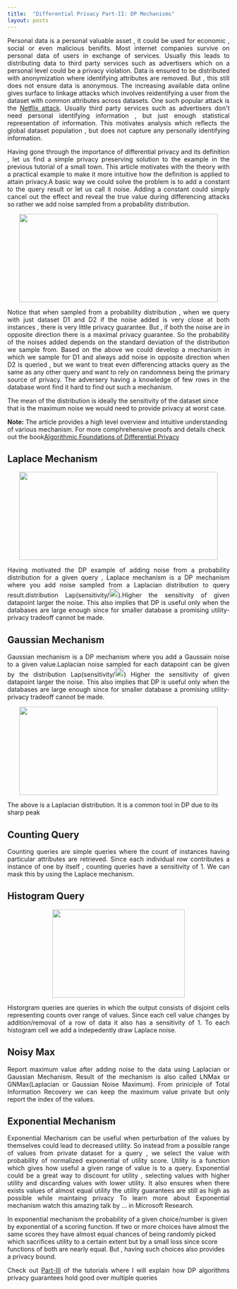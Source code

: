 ```yaml
---
title:  "Differential Privacy Part-II: DP Mechanisms"
layout: posts
---
```


<p style="text-align:justify">Personal data is a personal valuable asset , it could be used for economic , social or even malicious benifits. Most internet companies survive on personal data of users in exchange of services. Usually this leads to distributing data to third party services such as advertisers which on a personal level could be a privacy violation. Data is ensured to be distributed with anonymization where identifying attributes are removed. But , this still does not ensure data is anonymous. The increasing available data online gives surface to linkage attacks which involves reidentifying a user from the dataset with common attributes across datasets. One such popular attack is the <a href="https://arxiv.org/abs/cs/0610105">Netflix attack</a>. Usually third party services such as advertisers don't need personal identifying information , but just enough statistical representation of information. This motivates analysis which reflects the global dataset population , but does not capture any personally identifying information. </p>

<p style="text-align:justify">Having gone through the importance of differential privacy and its definition , let us find a simple privacy preserving solution to the example in the previous tutorial of a small town. This article motivates with the theory with a practical example to make it more intuitive how the definition is applied to attain privacy.A basic way we could solve the problem is to add a constant to the query result or let us call it noise. Adding a constant could simply cancel out the effect and reveal the true value during differencing attacks so rather we add noise sampled from a probability distribution.</p>


<div style="text-align:center">
<img height="200px" width="450px" src="https://www.researchgate.net/profile/Arti_Arya2/publication/281467551/figure/fig1/AS:455000661991426@1485492019207/Differential-Privacy.png">
</div>

<p style="text-align:justify">Notice that when sampled from a probability distribution , when we query with just dataset D1 and D2 if the noise added is very close at both instances , there is very little privacy guarantee. But , if both the noise are in opposite direction there is a maximal privacy guarantee. So the probability of the noises added depends on the standard deviation of the distribution we sample from. Based on the above we could develop a mechanism in which we sample for D1 and always add noise in opposite direction when D2 is queried , but we want to treat even differencing attacks query as the same as any other query and want to rely on randomness being the primary source of privacy. The adversery having a knowledge of few rows in the database wont find it hard to find out such a mechanism.</p>

<p>The mean of the distribution is ideally the sensitivity of the dataset since that is the maximum noise we would need to provide privacy at worst case.</p>

<p><b>Note:</b> The article provides a high level overview and intuitive understanding of various mechanism. For more comphrehensive proofs and details check out the book<a target="__blank" href="https://www.cis.upenn.edu/~aaroth/Papers/privacybook.pdf">Algorithmic Foundations of Differential Privacy</a></p>

<h2>Laplace Mechanism</h2>

<div style="text-align:center">
<img height="200px" width="450px" src="https://upload.wikimedia.org/wikipedia/commons/thumb/e/e1/Laplace_distribution_pdf.svg/1280px-Laplace_distribution_pdf.svg.png">
</div>

<p style="text-align:justify">Having motivated the DP example of adding noise from a probability distribution for a given query , Laplace mechanism is a DP mechanism where you add noise sampled from a Laplacian distribution to query result.distribution Lap(sensitivity/<img height="20" width="20" src="https://cdn2.iconfinder.com/data/icons/greek-latin-symbols/24/epsilon-128.png">).Higher the sensitivity of given datapoint larger the noise. This also implies that DP is useful only when the databases are large enough since for smaller database a promising utility-privacy tradeoff cannot be made.</p>

<h2>Gaussian Mechanism</h2>

<p style="text-align:justify">Gaussian mechanism is a DP mechanism where you add a Gaussain noise to a given value.Laplacian noise sampled for each datapoint can be given by the distribution Lap(sensitivity/<img height="20" width="20" src="https://cdn2.iconfinder.com/data/icons/greek-latin-symbols/24/epsilon-128.png">)  Higher the sensitivity of given datapoint larger the noise. This also implies that DP is useful only when the databases are large enough since for smaller database a promising utility-privacy tradeoff cannot be made.</p>


<div style="text-align:center">
<img height="200px" width="450px" src="https://upload.wikimedia.org/wikipedia/commons/thumb/7/74/Normal_Distribution_PDF.svg/2880px-Normal_Distribution_PDF.svg.png">
</div>

<p>The above is a Laplacian distribution. It is a common tool in DP due to its sharp peak</p>

<h2>Counting Query</h2>
<p style="text-align:justify">Counting queries are simple queries where the count of instances having particular attributes are retrieved. Since each individual row contributes a instance of one by itself , counting queries have a sensitivity of 1. We can mask this by using the Laplace mechanism.

<h2>Histogram Query</h2>
<center>
<img height="200px" width="300px" src="https://png.pngtree.com/svg/20170418/759297958b.png">
</center>
<p style="text-align:justify">Historgram queries are queries in which the output consists of disjoint cells representing counts over range of values. Since each cell value changes by addition/removal of a row of data it also has a sensitivity of 1. To each histogram cell we add a indepedently draw Laplace noise.
</p>

<h2>Noisy Max</h2>
<p style="text-align:justify">Report maximum value after adding noise to the data using Laplacian or Gaussian Mechanism. Result of the mechanism is also called LNMax or GNMax(Laplacian or Gaussian Noise Maximum). From priniciple of Total Information Recovery we can keep the maximum value private but only report the index of the values.</p>
<h2>Exponential Mechanism</h2>
<p style="text-align:justify">Exponential Mechanism can be useful when perturbation of the values by themselves could lead to decreased utility. So instead from a possible range of values from private dataset for a query , we select the value with probability of normalized exponential of utility score. Utility is a function which gives how useful a given range of value is to a query. Exponential could be a great way to discount for utility , selecting values with higher utility and discarding values with lower utility. It also ensures when there exists values of almost equal utility the utility guarantees are still as high as possible while maintaing privacy
To learn more about Exponential mechanism watch this amazing <a href="https://www.youtube.com/watch?v=-BmTopi6faY"></a> talk by  ... in Microsoft Research.</p>
<p>In exponential mechanism the probability of a given choice/number is given by exponential of a scoring function. If two or more choices have almost the same scores they have almost equal chances of being randomly picked which sacrifices utility to a certain extent but by a small loss since score functions of both are nearly equal. But , having such choices also provides a privacy bound.</p>


<p style="text-align:justify">Check out <a href="https://kamathhrishi.github.io/Blog/Posts/DPComposition">Part-III</a> of the tutorials where I will explain how DP algorithms privacy guarantees hold good over multiple queries</p>
